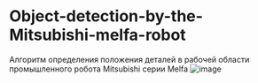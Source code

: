 # Object-detection-by-the-Mitsubishi-melfa-robot
Алгоритм определения положения деталей в рабочей области промышленного робота Mitsubishi серии Melfa
![image](https://github.com/user-attachments/assets/17c80f94-635c-4e01-a648-0b191ec8cf24)
